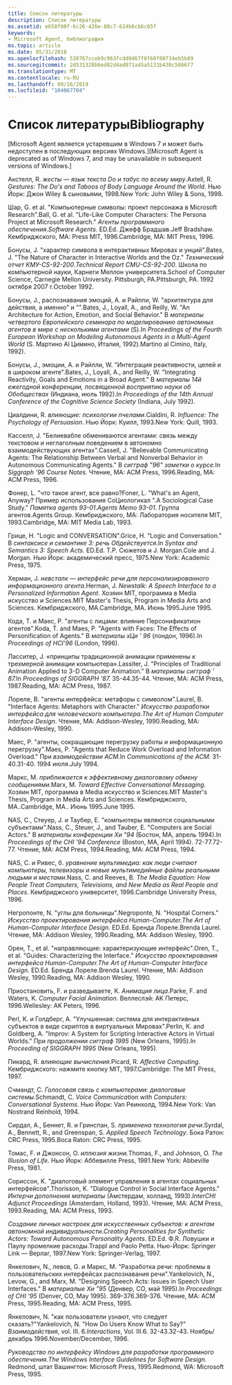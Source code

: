 ```yaml
---
title: Список литературы
description: Список литературы
ms.assetid: e658f00f-6c26-426e-88c7-624b6cb6c65f
keywords:
- Microsoft Agent, библиография
ms.topic: article
ms.date: 05/31/2018
ms.openlocfilehash: 538767cceb9c963fcdd0d67f8f68f00734eb5b89
ms.sourcegitcommit: 2d531328b6ed82d4ad971a45a5131b430c5866f7
ms.translationtype: MT
ms.contentlocale: ru-RU
ms.lasthandoff: 09/16/2019
ms.locfileid: "104067704"
---
```

# <a name="bibliography"></a><span data-ttu-id="43ac0-104">Список литературы</span><span class="sxs-lookup"><span data-stu-id="43ac0-104">Bibliography</span></span>

<span data-ttu-id="43ac0-105">\[Microsoft Agent является устаревшим в Windows 7 и может быть недоступен в последующих версиях Windows.\]</span><span class="sxs-lookup"><span data-stu-id="43ac0-105">\[Microsoft Agent is deprecated as of Windows 7, and may be unavailable in subsequent versions of Windows.\]</span></span>

<span data-ttu-id="43ac0-106">Акстелл, R. *жесты — язык текста Do и табус по всему миру*.</span><span class="sxs-lookup"><span data-stu-id="43ac0-106">Axtell, R. *Gestures: The Do's and Taboos of Body Language Around the World*.</span></span> <span data-ttu-id="43ac0-107">Нью Йорк: Джон Wiley & сыновьями, 1998.</span><span class="sxs-lookup"><span data-stu-id="43ac0-107">New York: John Wiley & Sons, 1998.</span></span>

<span data-ttu-id="43ac0-108">Шар, G. et al. "Компьютерные символы: проект персонажа в Microsoft Research".</span><span class="sxs-lookup"><span data-stu-id="43ac0-108">Ball, G. et al. "Life-Like Computer Characters: The Persona Project at Microsoft Research."</span></span> <span data-ttu-id="43ac0-109">*Агенты программного обеспечения.*</span><span class="sxs-lookup"><span data-stu-id="43ac0-109">*Software Agents.*</span></span> <span data-ttu-id="43ac0-110">ED.</span><span class="sxs-lookup"><span data-stu-id="43ac0-110">Ed.</span></span> <span data-ttu-id="43ac0-111">Джефф Брадшав.</span><span class="sxs-lookup"><span data-stu-id="43ac0-111">Jeff Bradshaw.</span></span> <span data-ttu-id="43ac0-112">Кембриджского, MA: Press MIT, 1996.</span><span class="sxs-lookup"><span data-stu-id="43ac0-112">Cambridge, MA: MIT Press, 1996.</span></span>

<span data-ttu-id="43ac0-113">Бонусы, J. "характер символа в интерактивных Мировах и унций".</span><span class="sxs-lookup"><span data-stu-id="43ac0-113">Bates, J. "The Nature of Character in Interactive Worlds and the Oz."</span></span> <span data-ttu-id="43ac0-114">*Технический отчет КМУ-CS-92-200*.</span><span class="sxs-lookup"><span data-stu-id="43ac0-114">*Technical Report CMU-CS-92-200*.</span></span> <span data-ttu-id="43ac0-115">Школа по компьютерной науки, Карнеги Меллон университета.</span><span class="sxs-lookup"><span data-stu-id="43ac0-115">School of Computer Science, Carnegie Mellon University.</span></span> <span data-ttu-id="43ac0-116">Pittsburgh, PA.</span><span class="sxs-lookup"><span data-stu-id="43ac0-116">Pittsburgh, PA.</span></span> <span data-ttu-id="43ac0-117">1992 октября 2007 г.</span><span class="sxs-lookup"><span data-stu-id="43ac0-117">October 1992.</span></span>

<span data-ttu-id="43ac0-118">Бонусы, J., распознавания эмоций, A. и Райлли, W. "архитектура для действия, а именно" и "".</span><span class="sxs-lookup"><span data-stu-id="43ac0-118">Bates, J., Loyall, A., and Reilly, W. "An Architecture for Action, Emotion, and Social Behavior."</span></span> <span data-ttu-id="43ac0-119">В *материалы четвертого Европейского семинара по моделированию автономных агентов в мире с несколькими агентами* (S).</span><span class="sxs-lookup"><span data-stu-id="43ac0-119">In *Proceedings of the Fourth European Workshop on Modeling Autonomous Agents in a Multi-Agent World* (S.</span></span> <span data-ttu-id="43ac0-120">Мартино Al Цимино, Италия, 1992).</span><span class="sxs-lookup"><span data-stu-id="43ac0-120">Martino al Cimino, Italy, 1992).</span></span>

<span data-ttu-id="43ac0-121">Бонусы, J., эмоции, A. и Райлли, W. "Интеграция реактивности, целей и в широком агенте".</span><span class="sxs-lookup"><span data-stu-id="43ac0-121">Bates, J., Loyall, A., and Reilly, W. "Integrating Reactivity, Goals and Emotions in a Broad Agent."</span></span> <span data-ttu-id="43ac0-122">В *материалы 14й ежегодной конференции, посвященной восприятию науки об Обобществах* (Индиана, июль 1992).</span><span class="sxs-lookup"><span data-stu-id="43ac0-122">In *Proceedings of the 14th Annual Conference of the Cognitive Science Society* (Indiana, July 1992).</span></span>

<span data-ttu-id="43ac0-123">Циалдини, R. *влияющие: психологии пчелами*.</span><span class="sxs-lookup"><span data-stu-id="43ac0-123">Cialdini, R. *Influence: The Psychology of Persuasion*.</span></span> <span data-ttu-id="43ac0-124">Нью Йорк: Куилл, 1993.</span><span class="sxs-lookup"><span data-stu-id="43ac0-124">New York: Quill, 1993.</span></span>

<span data-ttu-id="43ac0-125">Касселл, J. "Белиевабле обмениваются агентами: связь между текстовом и неглаголным поведением в автономно взаимодействующих агентах".</span><span class="sxs-lookup"><span data-stu-id="43ac0-125">Cassell, J. "Believable Communicating Agents: The Relationship Between Verbal and Nonverbal Behavior in Autonomous Communicating Agents."</span></span> <span data-ttu-id="43ac0-126">В *сигграф "96" заметки о курсе.*</span><span class="sxs-lookup"><span data-stu-id="43ac0-126">In *Siggraph '96 Course Notes.*</span></span> <span data-ttu-id="43ac0-127">Чтение, MA: ACM Press, 1996.</span><span class="sxs-lookup"><span data-stu-id="43ac0-127">Reading, MA: ACM Press, 1996.</span></span>

<span data-ttu-id="43ac0-128">Фонер, L. "что такое агент, все равно?</span><span class="sxs-lookup"><span data-stu-id="43ac0-128">Foner, L. "What's an Agent, Anyway?</span></span> <span data-ttu-id="43ac0-129">Пример использования СоЦиологикал ".</span><span class="sxs-lookup"><span data-stu-id="43ac0-129">A Sociological Case Study."</span></span> <span data-ttu-id="43ac0-130">*Памятка agents 93-01*.</span><span class="sxs-lookup"><span data-stu-id="43ac0-130">*Agents Memo 93-01*.</span></span> <span data-ttu-id="43ac0-131">Группа агентов.</span><span class="sxs-lookup"><span data-stu-id="43ac0-131">Agents Group.</span></span> <span data-ttu-id="43ac0-132">Кембриджского, MA: Лаборатория носителя MIT, 1993.</span><span class="sxs-lookup"><span data-stu-id="43ac0-132">Cambridge, MA: MIT Media Lab, 1993.</span></span>

<span data-ttu-id="43ac0-133">Грице, H. "Logic and CONVERSATION".</span><span class="sxs-lookup"><span data-stu-id="43ac0-133">Grice, H. "Logic and Conversation."</span></span> <span data-ttu-id="43ac0-134">В *синтаксисе и семантике 3: речь Обдействуется*.</span><span class="sxs-lookup"><span data-stu-id="43ac0-134">In *Syntax and Semantics 3: Speech Acts*.</span></span> <span data-ttu-id="43ac0-135">ED.</span><span class="sxs-lookup"><span data-stu-id="43ac0-135">Ed.</span></span> <span data-ttu-id="43ac0-136">Т.</span><span class="sxs-lookup"><span data-stu-id="43ac0-136">P.</span></span> <span data-ttu-id="43ac0-137">Сюжетов и J. Morgan.</span><span class="sxs-lookup"><span data-stu-id="43ac0-137">Cole and J. Morgan.</span></span> <span data-ttu-id="43ac0-138">Нью Йорк: академический пресс, 1975.</span><span class="sxs-lookup"><span data-stu-id="43ac0-138">New York: Academic Press, 1975.</span></span>

<span data-ttu-id="43ac0-139">Херман, J. *невсталк — интерфейс речи для персонализированного информационного агента*.</span><span class="sxs-lookup"><span data-stu-id="43ac0-139">Herman, J. *Newstalk: A Speech Interface to a Personalized Information Agent*.</span></span> <span data-ttu-id="43ac0-140">Хозяин MIT, программа в Media искусство и Sciences.</span><span class="sxs-lookup"><span data-stu-id="43ac0-140">MIT Master's Thesis, Program in Media Arts and Sciences.</span></span> <span data-ttu-id="43ac0-141">Кембриджского, MA.</span><span class="sxs-lookup"><span data-stu-id="43ac0-141">Cambridge, MA.</span></span> <span data-ttu-id="43ac0-142">Июнь 1995.</span><span class="sxs-lookup"><span data-stu-id="43ac0-142">June 1995.</span></span>

<span data-ttu-id="43ac0-143">Кода, T. и Маес, P. "агенты с лицами: влияние Персонификатион агентов".</span><span class="sxs-lookup"><span data-stu-id="43ac0-143">Koda, T. and Maes, P. "Agents with Faces: The Effects of Personification of Agents."</span></span> <span data-ttu-id="43ac0-144">В *материалы хЦи ' 96* (лондон, 1996).</span><span class="sxs-lookup"><span data-stu-id="43ac0-144">In *Proceedings of HCI'96* (London, 1996).</span></span>

<span data-ttu-id="43ac0-145">Ласситер, J. «принципы традиционной анимации применены к трехмерной анимации компьютера».</span><span class="sxs-lookup"><span data-stu-id="43ac0-145">Lassiter, J. "Principles of Traditional Animation Applied to 3-D Computer Animation."</span></span> <span data-ttu-id="43ac0-146">В *материалы сигграф ' 87.*</span><span class="sxs-lookup"><span data-stu-id="43ac0-146">In *Proceedings of SIGGRAPH '87.*</span></span> <span data-ttu-id="43ac0-147">35-44.</span><span class="sxs-lookup"><span data-stu-id="43ac0-147">35-44.</span></span> <span data-ttu-id="43ac0-148">Чтение, MA: ACM Press, 1987.</span><span class="sxs-lookup"><span data-stu-id="43ac0-148">Reading, MA: ACM Press, 1987.</span></span>

<span data-ttu-id="43ac0-149">Лореле, B. "агенты интерфейса: метафоры с символом".</span><span class="sxs-lookup"><span data-stu-id="43ac0-149">Laurel, B. "Interface Agents: Metaphors with Character."</span></span> <span data-ttu-id="43ac0-150">*Искусство разработки интерфейса для человеческого компьютера*.</span><span class="sxs-lookup"><span data-stu-id="43ac0-150">*The Art of Human Computer Interface Design*.</span></span> <span data-ttu-id="43ac0-151">Чтение, MA: Addison-Wesley, 1990.</span><span class="sxs-lookup"><span data-stu-id="43ac0-151">Reading, MA: Addison-Wesley, 1990.</span></span>

<span data-ttu-id="43ac0-152">Маес, P. "агенты, сокращающие перегрузку работы и информационную перегрузку".</span><span class="sxs-lookup"><span data-stu-id="43ac0-152">Maes, P. "Agents that Reduce Work Overload and Information Overload."</span></span> <span data-ttu-id="43ac0-153">При *взаимодействии ACM.*</span><span class="sxs-lookup"><span data-stu-id="43ac0-153">In *Communications of the ACM.*</span></span> <span data-ttu-id="43ac0-154">31-40.</span><span class="sxs-lookup"><span data-stu-id="43ac0-154">31-40.</span></span> <span data-ttu-id="43ac0-155">1994 июля.</span><span class="sxs-lookup"><span data-stu-id="43ac0-155">July 1994.</span></span>

<span data-ttu-id="43ac0-156">Маркс, M. *приближается к эффективному диалоговому обмену сообщениями*.</span><span class="sxs-lookup"><span data-stu-id="43ac0-156">Marx, M. *Toward Effective Conversational Messaging*.</span></span> <span data-ttu-id="43ac0-157">Хозяин MIT, программа в Media искусство и Sciences.</span><span class="sxs-lookup"><span data-stu-id="43ac0-157">MIT Master's Thesis, Program in Media Arts and Sciences.</span></span> <span data-ttu-id="43ac0-158">Кембриджского, MA..</span><span class="sxs-lookup"><span data-stu-id="43ac0-158">Cambridge, MA..</span></span> <span data-ttu-id="43ac0-159">Июнь 1995.</span><span class="sxs-lookup"><span data-stu-id="43ac0-159">June 1995.</span></span>

<span data-ttu-id="43ac0-160">NAS, C., Стеуер, J. и Таубер, E. "компьютеры являются социальными субъектами".</span><span class="sxs-lookup"><span data-stu-id="43ac0-160">Nass, C., Steuer, J., and Tauber, E. "Computers are Social Actors."</span></span> <span data-ttu-id="43ac0-161">В *материалы конференции Хи "94* (Бостон, MA, апрель 1994).</span><span class="sxs-lookup"><span data-stu-id="43ac0-161">In *Proceedings of the CHI '94 Conference* (Boston, MA, April 1994).</span></span> <span data-ttu-id="43ac0-162">72-77.</span><span class="sxs-lookup"><span data-stu-id="43ac0-162">72-77.</span></span> <span data-ttu-id="43ac0-163">Чтение, MA: ACM Press, 1994.</span><span class="sxs-lookup"><span data-stu-id="43ac0-163">Reading, MA: ACM Press, 1994.</span></span>

<span data-ttu-id="43ac0-164">NAS, C. и Ривес, б. *уравнение мультимедиа: как люди считают компьютеры, телевизоры и новые мультимедийные файлы реальными людьми и местами*.</span><span class="sxs-lookup"><span data-stu-id="43ac0-164">Nass, C. and Reeves, B. *The Media Equation: How People Treat Computers, Televisions, and New Media as Real People and Places*.</span></span> <span data-ttu-id="43ac0-165">Кембриджского университет, 1996.</span><span class="sxs-lookup"><span data-stu-id="43ac0-165">Cambridge University Press, 1996.</span></span>

<span data-ttu-id="43ac0-166">Негропонте, N. "углы для больницы".</span><span class="sxs-lookup"><span data-stu-id="43ac0-166">Negroponte, N. "Hospital Corners."</span></span> <span data-ttu-id="43ac0-167">*Искусство проектирования интерфейса Human-Computer.*</span><span class="sxs-lookup"><span data-stu-id="43ac0-167">*The Art of Human-Computer Interface Design.*</span></span> <span data-ttu-id="43ac0-168">ED.</span><span class="sxs-lookup"><span data-stu-id="43ac0-168">Ed.</span></span> <span data-ttu-id="43ac0-169">Бренда Лореле.</span><span class="sxs-lookup"><span data-stu-id="43ac0-169">Brenda Laurel.</span></span> <span data-ttu-id="43ac0-170">Чтение, MA: Addison Wesley, 1990.</span><span class="sxs-lookup"><span data-stu-id="43ac0-170">Reading, MA: Addison Wesley, 1990.</span></span>

<span data-ttu-id="43ac0-171">Орен, T., et al. "направляющие: характеризующие интерфейс".</span><span class="sxs-lookup"><span data-stu-id="43ac0-171">Oren, T., et al. "Guides: Characterizing the Interface."</span></span> <span data-ttu-id="43ac0-172">*Искусство проектирования интерфейса Human-Computer.*</span><span class="sxs-lookup"><span data-stu-id="43ac0-172">*The Art of Human-Computer Interface Design.*</span></span> <span data-ttu-id="43ac0-173">ED.</span><span class="sxs-lookup"><span data-stu-id="43ac0-173">Ed.</span></span> <span data-ttu-id="43ac0-174">Бренда Лореле.</span><span class="sxs-lookup"><span data-stu-id="43ac0-174">Brenda Laurel.</span></span> <span data-ttu-id="43ac0-175">Чтение, MA: Addison Wesley, 1990.</span><span class="sxs-lookup"><span data-stu-id="43ac0-175">Reading, MA: Addison Wesley, 1990.</span></span>

<span data-ttu-id="43ac0-176">Приостановить, F. и разведываете, K. *Анимация лица*.</span><span class="sxs-lookup"><span data-stu-id="43ac0-176">Parke, F. and Waters, K. *Computer Facial Animation*.</span></span> <span data-ttu-id="43ac0-177">Веллеслэй: AK Петерс, 1996.</span><span class="sxs-lookup"><span data-stu-id="43ac0-177">Wellesley: AK Peters, 1996.</span></span>

<span data-ttu-id="43ac0-178">Perl, K. и Голдберг, A. "Улучшенная: система для интерактивных субъектов в виде скриптов в виртуальных Мировах".</span><span class="sxs-lookup"><span data-stu-id="43ac0-178">Perlin, K. and Goldberg, A. "Improv: A System for Scripting Interactive Actors in Virtual Worlds."</span></span> <span data-ttu-id="43ac0-179">При *продолжении сигграф 1995* (New Orleans, 1995).</span><span class="sxs-lookup"><span data-stu-id="43ac0-179">In *Proceeding of SIGGRAPH 1995* (New Orleans, 1995).</span></span>

<span data-ttu-id="43ac0-180">Пикард, R. *влияющие вычисления*.</span><span class="sxs-lookup"><span data-stu-id="43ac0-180">Picard, R. *Affective Computing*.</span></span> <span data-ttu-id="43ac0-181">Кембриджского: нажмите кнопку MIT, 1997.</span><span class="sxs-lookup"><span data-stu-id="43ac0-181">Cambridge: The MIT Press, 1997.</span></span>

<span data-ttu-id="43ac0-182">Счмандт, C. *Голосовая связь с компьютерами: диалоговые системы*.</span><span class="sxs-lookup"><span data-stu-id="43ac0-182">Schmandt, C. *Voice Communication with Computers: Conversational Systems*.</span></span> <span data-ttu-id="43ac0-183">Нью Йорк: Van Реинхолд, 1994.</span><span class="sxs-lookup"><span data-stu-id="43ac0-183">New York: Van Nostrand Reinhold, 1994.</span></span>

<span data-ttu-id="43ac0-184">Сирдал, A., Беннет, R. и Гринспан, S. *применена технология речи*.</span><span class="sxs-lookup"><span data-stu-id="43ac0-184">Syrdal, A., Bennett, R., and Greenspan, S. *Applied Speech Technology*.</span></span> <span data-ttu-id="43ac0-185">Бока Ратон: CRC Press, 1995.</span><span class="sxs-lookup"><span data-stu-id="43ac0-185">Boca Raton: CRC Press, 1995.</span></span>

<span data-ttu-id="43ac0-186">Томас, F. и Джонсон, O. *иллюзия жизни.*</span><span class="sxs-lookup"><span data-stu-id="43ac0-186">Thomas, F., and Johnson, O. *The Illusion of Life.*</span></span> <span data-ttu-id="43ac0-187">Нью Йорк: Аббевилле Press, 1981.</span><span class="sxs-lookup"><span data-stu-id="43ac0-187">New York: Abbeville Press, 1981.</span></span>

<span data-ttu-id="43ac0-188">Сориссон, K. "диалоговый элемент управления в агентах социальных интерфейсов".</span><span class="sxs-lookup"><span data-stu-id="43ac0-188">Thorisson, K. "Dialogue Control in Social Interface Agents."</span></span> <span data-ttu-id="43ac0-189">*Интерчи дополнения материалы* (Амстердам, холланд, 1993).</span><span class="sxs-lookup"><span data-stu-id="43ac0-189">*InterCHI Adjunct Proceedings* (Amsterdam, Holland, 1993).</span></span> <span data-ttu-id="43ac0-190">Чтение, MA: ACM Press, 1993.</span><span class="sxs-lookup"><span data-stu-id="43ac0-190">Reading, MA: ACM Press, 1993.</span></span>

<span data-ttu-id="43ac0-191">*Создание личных настроек для искусственных субъектов: к агентам автономной индивидуальности*.</span><span class="sxs-lookup"><span data-stu-id="43ac0-191">*Creating Personalities for Synthetic Actors: Toward Autonomous Personality Agents*.</span></span> <span data-ttu-id="43ac0-192">ED.</span><span class="sxs-lookup"><span data-stu-id="43ac0-192">Ed.</span></span> <span data-ttu-id="43ac0-193">Ф.</span><span class="sxs-lookup"><span data-stu-id="43ac0-193">R.</span></span> <span data-ttu-id="43ac0-194">Ловушки и Паулу промелкие расходы.</span><span class="sxs-lookup"><span data-stu-id="43ac0-194">Trappl and Paolo Petta.</span></span> <span data-ttu-id="43ac0-195">Нью-Йорк: Springer Link — Верлаг, 1997.</span><span class="sxs-lookup"><span data-stu-id="43ac0-195">New York: Springer-Verlag, 1997.</span></span>

<span data-ttu-id="43ac0-196">Янкелович, N., левов, G. и Маркс, M. "Разработка речи: проблемы в пользовательских интерфейсах распознавания речи".</span><span class="sxs-lookup"><span data-stu-id="43ac0-196">Yankelovich, N., Levow, G., and Marx, M. "Designing Speech Acts: Issues in Speech User Interfaces."</span></span> <span data-ttu-id="43ac0-197">В *материалые Хи "95* (Денвер, CO, май 1995).</span><span class="sxs-lookup"><span data-stu-id="43ac0-197">In *Proceedings of CHI '95* (Denver, CO, May 1995).</span></span> <span data-ttu-id="43ac0-198">369-376.</span><span class="sxs-lookup"><span data-stu-id="43ac0-198">369-376.</span></span> <span data-ttu-id="43ac0-199">Чтение, MA: ACM Press, 1995.</span><span class="sxs-lookup"><span data-stu-id="43ac0-199">Reading, MA: ACM Press, 1995.</span></span>

<span data-ttu-id="43ac0-200">Янкелович, N. "как пользователи узнают, что следует сказать?"</span><span class="sxs-lookup"><span data-stu-id="43ac0-200">Yankelovich, N. "How Do Users Know What to Say?"</span></span> <span data-ttu-id="43ac0-201">*Взаимодействия*, vol. III. 6.</span><span class="sxs-lookup"><span data-stu-id="43ac0-201">*Interactions*, Vol. III.6.</span></span> <span data-ttu-id="43ac0-202">32-43.</span><span class="sxs-lookup"><span data-stu-id="43ac0-202">32-43.</span></span> <span data-ttu-id="43ac0-203">Ноябрь/декабрь 1996.</span><span class="sxs-lookup"><span data-stu-id="43ac0-203">November/December, 1996.</span></span>

<span data-ttu-id="43ac0-204">*Руководство по интерфейсу Windows для разработки программного обеспечения.*</span><span class="sxs-lookup"><span data-stu-id="43ac0-204">*The Windows Interface Guidelines for Software Design.*</span></span> <span data-ttu-id="43ac0-205">Redmond, штат Вашингтон: Microsoft Press, 1995.</span><span class="sxs-lookup"><span data-stu-id="43ac0-205">Redmond, WA: Microsoft Press, 1995.</span></span>

 

 




